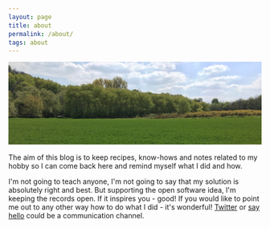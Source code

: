 ```yaml
---
layout: page
title: about
permalink: /about/
tags: about
---
```


![grass](/images/IMG_4266.jpg)

The aim of this blog is to keep recipes, know-hows and notes related to my hobby so I can come back here and remind myself what I did and how.  

I'm not going to teach anyone, I'm not going to say that my solution is absolutely right and best. But supporting the open software idea, I'm keeping the records open.  If it inspires you - good! If you would like to point me out to any other way how to do what I did - it's wonderful! [Twitter](https://twitter.com/valnik) or [say hello](/contact/) could be a communication channel.